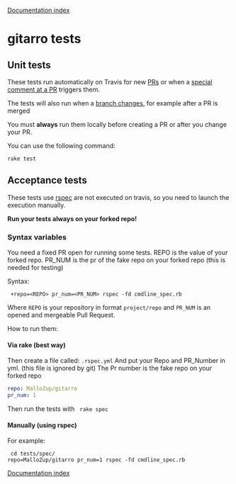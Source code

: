 [Documentation index](../README.md#documentation)

# gitarro tests

## Unit tests 

These tests run automatically on Travis for new [PRs](https://travis-ci.org/openSUSE/gitarro/pull_requests) or when a [special comment at a PR](ADVANCED.md#retriggering-a-specific-test) triggers them.

The tests will also run when a [branch changes](https://travis-ci.org/openSUSE/gitarro/branches), for example after a PR is merged

You must **always** run them locally before creating a PR or after you change your PR.

You can use the following command:

```console
rake test
```

## Acceptance tests

These tests use [rspec](http://rspec.info/) are not executed on travis, so you need to launch the execution manually.


**Run your tests always on your forked repo!**

### Syntax variables

You need a fixed PR open for running some tests.
REPO is the value of your forked repo.
PR_NUM is the pr of the fake repo on your forked repo (this is needed for testing)

Syntax:
```console
 +repo=<REPO> pr_num=<PR_NUM> rspec -fd cmdline_spec.rb
```

Where ```REPO``` is your repository in format ```project/repo``` and ```PR_NUM``` is an opened and mergeable Pull Request.


How to run them:

#### Via rake (best way)

Then create a file called: `.rspec.yml`
And put your Repo and PR_Number in yml. (this file is ignored by git)
The Pr number is the fake repo on your forked repo

```yaml
repo: MalloZup/gitarro
pr_num: 1
```

Then run the tests with
``` rake spec```

#### Manually (using rspec)
For example:

```console
 cd tests/spec/
repo=MalloZup/gitarro pr_num=1 rspec -fd cmdline_spec.rb
```

[Documentation index](../README.md#documentation)
